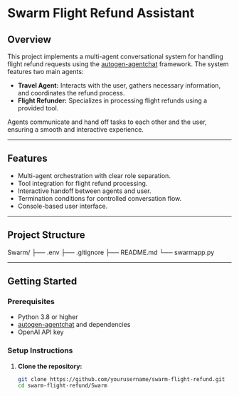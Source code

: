 # Swarm Flight Refund Assistant

## Overview

This project implements a multi-agent conversational system for handling flight refund requests using the [autogen-agentchat](https://github.com/microsoft/autogen) framework. The system features two main agents:

- **Travel Agent:** Interacts with the user, gathers necessary information, and coordinates the refund process.
- **Flight Refunder:** Specializes in processing flight refunds using a provided tool.

Agents communicate and hand off tasks to each other and the user, ensuring a smooth and interactive experience.

---

## Features

- Multi-agent orchestration with clear role separation.
- Tool integration for flight refund processing.
- Interactive handoff between agents and user.
- Termination conditions for controlled conversation flow.
- Console-based user interface.

---

## Project Structure
Swarm/ ├── .env ├── .gitignore ├── README.md └── swarmapp.py

---

## Getting Started

### Prerequisites

- Python 3.8 or higher
- [autogen-agentchat](https://github.com/microsoft/autogen) and dependencies
- OpenAI API key

### Setup Instructions

1. **Clone the repository:**
   ```sh
   git clone https://github.com/yourusername/swarm-flight-refund.git
   cd swarm-flight-refund/Swarm